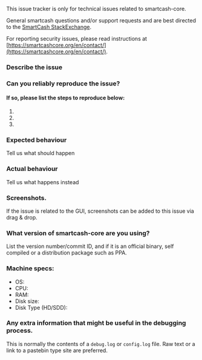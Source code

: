 <!--- Remove sections that do not apply -->

This issue tracker is only for technical issues related to smartcash-core.

General smartcash questions and/or support requests and are best directed to the [SmartCash StackExchange](https://smartcash.stackexchange.com).

For reporting security issues, please read instructions at [https://smartcashcore.org/en/contact/](https://smartcashcore.org/en/contact/).

### Describe the issue

### Can you reliably reproduce the issue?
#### If so, please list the steps to reproduce below:
1.
2.
3.

### Expected behaviour
Tell us what should happen

### Actual behaviour
Tell us what happens instead

### Screenshots.
If the issue is related to the GUI, screenshots can be added to this issue via drag & drop.

### What version of smartcash-core are you using?
List the version number/commit ID, and if it is an official binary, self compiled or a distribution package such as PPA.

### Machine specs:
- OS:
- CPU:
- RAM:
- Disk size:
- Disk Type (HD/SDD):

### Any extra information that might be useful in the debugging process.
This is normally the contents of a `debug.log` or `config.log` file. Raw text or a link to a pastebin type site are preferred.
